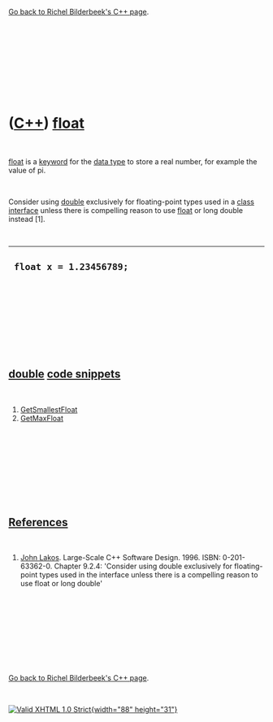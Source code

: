

[Go back to Richel Bilderbeek's C++ page](Cpp.htm).

 

 

 

 

 

([C++](Cpp.htm)) [float](CppFloat.htm)
======================================

 

[float](CppFloat.htm) is a [keyword](CppKeyword.htm) for the [data
type](CppDataType.htm) to store a real number, for example the value of
pi.

 

Consider using [double](CppDouble.htm) exclusively for floating-point
types used in a [class](CppClass.htm) [interface](CppInterface.htm)
unless there is compelling reason to use [float](CppFloat.htm) or long
double instead \[1\].

 

  --------------------------
  ` float x = 1.23456789;`
  --------------------------

 

 

 

 

 

[double](CppFloat.htm) [code snippets](CppCodeSnippets.htm)
-----------------------------------------------------------

 

1.  [GetSmallestFloat](CppGetSmallestFloat.htm)
2.  [GetMaxFloat](CppGetMaxFloat.htm)

 

 

 

 

 

[References](CppReferences.htm)
-------------------------------

 

1.  [John Lakos](CppJohnLakos.htm). Large-Scale C++ Software Design.
    1996. ISBN: 0-201-63362-0. Chapter 9.2.4: 'Consider using double
    exclusively for floating-point types used in the interface unless
    there is a compelling reason to use float or long double'

 

 

 

 

 

[Go back to Richel Bilderbeek's C++ page](Cpp.htm).



 

[![Valid XHTML 1.0 Strict](valid-xhtml10.png){width="88"
height="31"}](http://validator.w3.org/check?uri=referer)
